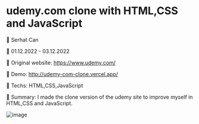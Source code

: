# udemy.com clone with HTML,CSS and JavaScript

🔵 Serhat Can

🔵 01.12.2022 - 03.12.2022

🔵 Original website: https://www.udemy.com/

🔵 Demo: http://udemy-com-clone.vercel.app/

🔵 Techs: HTML,CSS,JavaScript

🔵 Summary: I made the clone version of the udemy site to improve myself in HTML,CSS and JavaScript.

![image](https://user-images.githubusercontent.com/85739464/211670610-70a044e2-337b-47bd-b124-463808606b55.png)



